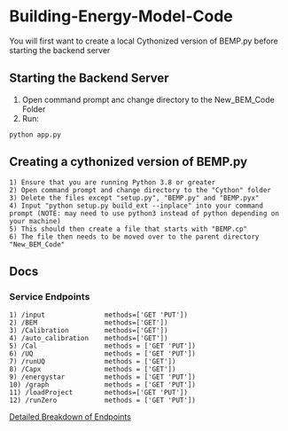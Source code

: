 # Building-Energy-Model-Code

You will first want to create a local Cythonized version of BEMP.py before starting the backend server

## Starting the Backend Server

1) Open command prompt anc change directory to the New_BEM_Code Folder
2) Run:
```
python app.py
```

## Creating a cythonized version of BEMP.py

    1) Ensure that you are running Python 3.8 or greater 
    2) Open command prompt and change directory to the "Cython" folder
    3) Delete the files except "setup.py", "BEMP.py" and "BEMP.pyx"
    4) Input "python setup.py build_ext --inplace" into your command prompt (NOTE: may need to use python3 instead of python depending on your machine)
    5) This should then create a file that starts with "BEMP.cp" 
    6) The file then needs to be moved over to the parent directory "New_BEM_Code"
    
## Docs

### Service Endpoints

    1) /input               methods=['GET 'PUT'])
    2) /BEM                 methods=['GET'])
    3) /Calibration         methods=['GET'])
    4) /auto_calibration    methods=['GET'])
    5) /Cal                 methods = ['GET 'PUT'])
    6) /UQ                  methods = ['GET 'PUT'])
    7) /runUQ               methods = ['GET'])
    8) /Capx                methods = ['GET'])
    9) /energystar          methods = ['GET 'PUT'])
    10) /graph              methods = ['GET 'PUT'])
    11) /loadProject        methods=['GET 'PUT'])
    12) /runZero            methods = ['GET 'PUT'])
    
[Detailed Breakdown of Endpoints](/API_Response_Doc.md)
